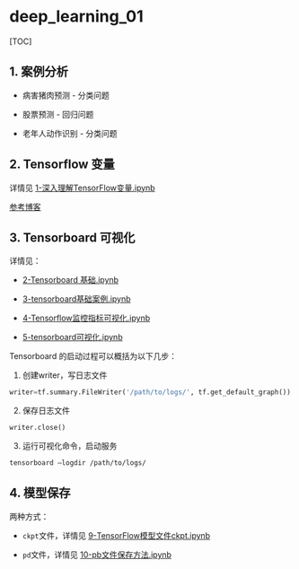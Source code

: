 # deep_learning_01

[TOC]

## 1. 案例分析

- 病害猪肉预测 - 分类问题

- 股票预测 - 回归问题

- 老年人动作识别 - 分类问题

## 2. Tensorflow 变量

详情见 [1-深入理解TensorFlow变量.ipynb](1-深入理解TensorFlow变量.ipynb)

[参考博客](https://www.jianshu.com/p/c69f25fcc4a4)

## 3. Tensorboard 可视化

详情见：

- [2-Tensorboard 基础.ipynb](2-Tensorboard基础.ipynb)

- [3-tensorboard基础案例.ipynb](3-tensorboard基础案例.ipynb)

- [4-Tensorflow监控指标可视化.ipynb](4-Tensorflow监控指标可视化.ipynb)

- [5-tensorboard可视化.ipynb](5-tensorboard可视化.ipynb)

Tensorboard 的启动过程可以概括为以下几步：

1. 创建writer，写日志文件

```py
writer=tf.summary.FileWriter('/path/to/logs/', tf.get_default_graph())
```

2. 保存日志文件

```py
writer.close() 
```

3. 运行可视化命令，启动服务

```bash
tensorboard –logdir /path/to/logs/
```

## 4. 模型保存

两种方式：

- `ckpt`文件，详情见 [9-TensorFlow模型文件ckpt.ipynb](9-TensorFlow模型文件ckpt.ipynb)

- `pd`文件，详情见 [10-pb文件保存方法.ipynb](10-pb文件保存方法.ipynb)
